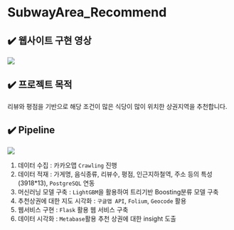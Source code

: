 # SubwayArea_Recommend 

## ✔️ 웹사이트 구현 영상

<img src="https://user-images.githubusercontent.com/90162819/159123970-a43d8ca8-9ef5-4f14-821c-3bea3305736f.gif">

## ✔️ 프로젝트 목적
리뷰와 평점을 기반으로 해당 조건이 많은 식당이 많이 위치한 상권지역을 추천합니다.

## ✔️ Pipeline 

<img src="https://user-images.githubusercontent.com/90162819/159123334-067357d7-1dcc-406f-bf3e-770ae08df0aa.png">

1. 데이터 수집 : 카카오맵 `Crawling` 진행
2. 데이터 적재 : 가게명, 음식종류, 리뷰수, 평점, 인근지하철역, 주소 등의 특성(3918*13), `PostgreSQL` 연동
3. 머신러닝 모델 구축 : `LightGBM`을 활용하여 트리기반 Boosting분류 모델 구축
4. 추천상권에 대한 지도 시각화 : `구글맵 API`, `Folium`, `Geocode` 활용
5. 웹서비스 구현 : `Flask` 활용 웹 서비스 구축 
6. 데이터 시각화 : `Metabase`활용 추천 상권에 대한 insight 도출





